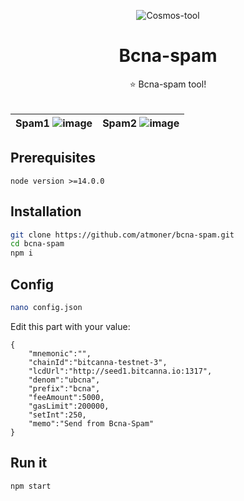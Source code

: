 <p align="center"> 
  <img src="https://i.imgur.com/B6jaa8C.png" alt="Cosmos-tool"> 
</p>
<h1 align="center">
    Bcna-spam
</h1>
 

<p align="center">
⭐ Bcna-spam tool!<br /><br />
</p>

|Spam1 ![image](https://user-images.githubusercontent.com/1071490/122655846-52617780-d145-11eb-8719-72d7097c317f.png)|Spam2 ![image](https://user-images.githubusercontent.com/1071490/122655874-8a68ba80-d145-11eb-9fb7-be7d8ccc7a2a.png) |
|--|--|
 





## Prerequisites

```node version >=14.0.0```

## Installation

```sh
git clone https://github.com/atmoner/bcna-spam.git
cd bcna-spam
npm i
```
## Config
```sh
nano config.json
```
Edit this part with your value:  
```
{
	"mnemonic":"",
	"chainId":"bitcanna-testnet-3", 
	"lcdUrl":"http://seed1.bitcanna.io:1317",
	"denom":"ubcna",
	"prefix":"bcna",
	"feeAmount":5000,
	"gasLimit":200000,
	"setInt":250,
	"memo":"Send from Bcna-Spam"
}
```  


## Run it 
```
npm start
```

